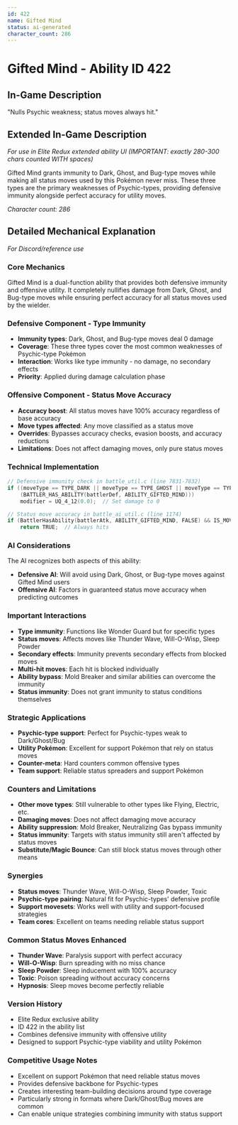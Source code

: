 ```yaml
---
id: 422
name: Gifted Mind
status: ai-generated
character_count: 286
---
```


# Gifted Mind - Ability ID 422

## In-Game Description
"Nulls Psychic weakness; status moves always hit."

## Extended In-Game Description
*For use in Elite Redux extended ability UI (IMPORTANT: exactly 280-300 chars counted WITH spaces)*

Gifted Mind grants immunity to Dark, Ghost, and Bug-type moves while making all status moves used by this Pokémon never miss. These three types are the primary weaknesses of Psychic-types, providing defensive immunity alongside perfect accuracy for utility moves.

*Character count: 286*

## Detailed Mechanical Explanation
*For Discord/reference use*

### Core Mechanics
Gifted Mind is a dual-function ability that provides both defensive immunity and offensive utility. It completely nullifies damage from Dark, Ghost, and Bug-type moves while ensuring perfect accuracy for all status moves used by the wielder.

### Defensive Component - Type Immunity
- **Immunity types**: Dark, Ghost, and Bug-type moves deal 0 damage
- **Coverage**: These three types cover the most common weaknesses of Psychic-type Pokémon
- **Interaction**: Works like type immunity - no damage, no secondary effects
- **Priority**: Applied during damage calculation phase

### Offensive Component - Status Move Accuracy
- **Accuracy boost**: All status moves have 100% accuracy regardless of base accuracy
- **Move types affected**: Any move classified as a status move
- **Overrides**: Bypasses accuracy checks, evasion boosts, and accuracy reductions
- **Limitations**: Does not affect damaging moves, only pure status moves

### Technical Implementation
```c
// Defensive immunity check in battle_util.c (line 7831-7832)
if ((moveType == TYPE_DARK || moveType == TYPE_GHOST || moveType == TYPE_BUG) && 
    (BATTLER_HAS_ABILITY(battlerDef, ABILITY_GIFTED_MIND)))
    modifier = UQ_4_12(0.0);  // Set damage to 0

// Status move accuracy in battle_ai_util.c (line 1174)
if (BattlerHasAbility(battlerAtk, ABILITY_GIFTED_MIND, FALSE) && IS_MOVE_STATUS(move)) 
    return TRUE;  // Always hits
```

### AI Considerations
The AI recognizes both aspects of this ability:
- **Defensive AI**: Will avoid using Dark, Ghost, or Bug-type moves against Gifted Mind users
- **Offensive AI**: Factors in guaranteed status move accuracy when predicting outcomes

### Important Interactions
- **Type immunity**: Functions like Wonder Guard but for specific types
- **Status moves**: Affects moves like Thunder Wave, Will-O-Wisp, Sleep Powder
- **Secondary effects**: Immunity prevents secondary effects from blocked moves
- **Multi-hit moves**: Each hit is blocked individually
- **Ability bypass**: Mold Breaker and similar abilities can overcome the immunity
- **Status immunity**: Does not grant immunity to status conditions themselves

### Strategic Applications
- **Psychic-type support**: Perfect for Psychic-types weak to Dark/Ghost/Bug
- **Utility Pokémon**: Excellent for support Pokémon that rely on status moves
- **Counter-meta**: Hard counters common offensive types
- **Team support**: Reliable status spreaders and support Pokémon

### Counters and Limitations
- **Other move types**: Still vulnerable to other types like Flying, Electric, etc.
- **Damaging moves**: Does not affect damaging move accuracy
- **Ability suppression**: Mold Breaker, Neutralizing Gas bypass immunity
- **Status immunity**: Targets with status immunity still aren't affected by status moves
- **Substitute/Magic Bounce**: Can still block status moves through other means

### Synergies
- **Status moves**: Thunder Wave, Will-O-Wisp, Sleep Powder, Toxic
- **Psychic-type pairing**: Natural fit for Psychic-types' defensive profile
- **Support movesets**: Works well with utility and support-focused strategies
- **Team cores**: Excellent on teams needing reliable status support

### Common Status Moves Enhanced
- **Thunder Wave**: Paralysis support with perfect accuracy
- **Will-O-Wisp**: Burn spreading with no miss chance
- **Sleep Powder**: Sleep inducement with 100% accuracy
- **Toxic**: Poison spreading without accuracy concerns
- **Hypnosis**: Sleep moves become perfectly reliable

### Version History
- Elite Redux exclusive ability
- ID 422 in the ability list
- Combines defensive immunity with offensive utility
- Designed to support Psychic-type viability and utility Pokémon

### Competitive Usage Notes
- Excellent on support Pokémon that need reliable status moves
- Provides defensive backbone for Psychic-types
- Creates interesting team-building decisions around type coverage
- Particularly strong in formats where Dark/Ghost/Bug moves are common
- Can enable unique strategies combining immunity with status support
